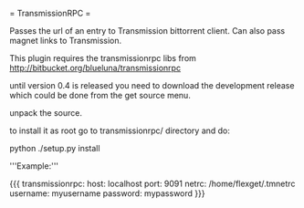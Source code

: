 = TransmissionRPC =

Passes the url of an entry to Transmission bittorrent client. Can also pass magnet links to Transmission. 

This plugin requires the transmissionrpc libs from http://bitbucket.org/blueluna/transmissionrpc

until version 0.4 is released you need to download the development release which could be done from the get source menu. 

unpack the source.

to install it as root go to transmissionrpc/ directory and do:

python ./setup.py install

'''Example:'''

{{{
transmissionrpc:
  host: localhost
  port: 9091
  netrc: /home/flexget/.tmnetrc
  username: myusername
  password: mypassword
}}}